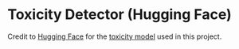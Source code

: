 # Toxicity Detector (Hugging Face)

Credit to [Hugging Face](https://huggingface.co/) for the [toxicity model](https://huggingface.co/spaces/Rimi98/NegativeCommentClassifier/tree/main) used in this project.
